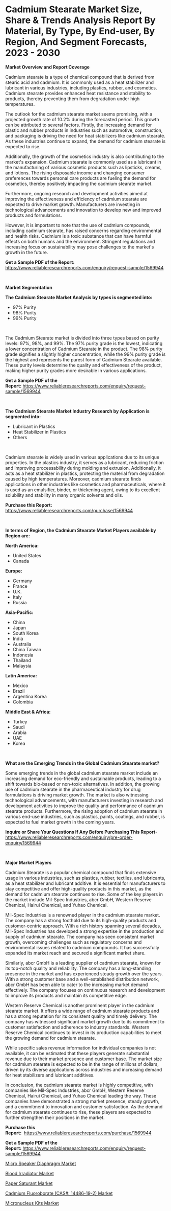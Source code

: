 <p><h1>Cadmium Stearate Market Size, Share & Trends Analysis Report By Material, By Type, By End-user, By Region, And Segment Forecasts, 2023 - 2030</h1></p><p><strong>Market Overview and Report Coverage</strong></p>
<p><p>Cadmium stearate is a type of chemical compound that is derived from stearic acid and cadmium. It is commonly used as a heat stabilizer and lubricant in various industries, including plastics, rubber, and cosmetics. Cadmium stearate provides enhanced heat resistance and stability to products, thereby preventing them from degradation under high temperatures.</p><p>The outlook for the cadmium stearate market seems promising, with a projected growth rate of 10.2% during the forecasted period. This growth can be attributed to several factors. Firstly, the increasing demand for plastic and rubber products in industries such as automotive, construction, and packaging is driving the need for heat stabilizers like cadmium stearate. As these industries continue to expand, the demand for cadmium stearate is expected to rise.</p><p>Additionally, the growth of the cosmetics industry is also contributing to the market's expansion. Cadmium stearate is commonly used as a lubricant in the manufacturing of various cosmetic products such as lipsticks, creams, and lotions. The rising disposable income and changing consumer preferences towards personal care products are fueling the demand for cosmetics, thereby positively impacting the cadmium stearate market.</p><p>Furthermore, ongoing research and development activities aimed at improving the effectiveness and efficiency of cadmium stearate are expected to drive market growth. Manufacturers are investing in technological advancements and innovation to develop new and improved products and formulations.</p><p>However, it is important to note that the use of cadmium compounds, including cadmium stearate, has raised concerns regarding environmental and health risks. Cadmium is a toxic substance that can have harmful effects on both humans and the environment. Stringent regulations and increasing focus on sustainability may pose challenges to the market's growth in the future.</p></p>
<p><strong>Get a Sample PDF of the Report:</strong> <a href="https://www.reliableresearchreports.com/enquiry/request-sample/1569944">https://www.reliableresearchreports.com/enquiry/request-sample/1569944</a></p>
<p>&nbsp;</p>
<p><strong>Market Segmentation</strong></p>
<p><strong>The Cadmium Stearate Market Analysis by types is segmented into:</strong></p>
<p><ul><li>97% Purity</li><li>98% Purity</li><li>99% Purity</li></ul></p>
<p>&nbsp;</p>
<p><p>The Cadmium Stearate market is divided into three types based on purity levels: 97%, 98%, and 99%. The 97% purity grade is the lowest, indicating a lower concentration of Cadmium Stearate in the product. The 98% purity grade signifies a slightly higher concentration, while the 99% purity grade is the highest and represents the purest form of Cadmium Stearate available. These purity levels determine the quality and effectiveness of the product, making higher purity grades more desirable in various applications.</p></p>
<p><strong>Get a Sample PDF of the Report:</strong>&nbsp;<a href="https://www.reliableresearchreports.com/enquiry/request-sample/1569944">https://www.reliableresearchreports.com/enquiry/request-sample/1569944</a></p>
<p>&nbsp;</p>
<p><strong>The Cadmium Stearate Market Industry Research by Application is segmented into:</strong></p>
<p><ul><li>Lubricant in Plastics</li><li>Heat Stabilizer in Plastics</li><li>Others</li></ul></p>
<p>&nbsp;</p>
<p><p>Cadmium stearate is widely used in various applications due to its unique properties. In the plastics industry, it serves as a lubricant, reducing friction and improving processability during molding and extrusion. Additionally, it acts as a heat stabilizer in plastics, protecting the material from degradation caused by high temperatures. Moreover, cadmium stearate finds applications in other industries like cosmetics and pharmaceuticals, where it is used as an emulsifier, binder, or thickening agent, owing to its excellent solubility and stability in many organic solvents and oils.</p></p>
<p><strong>Purchase this Report:</strong>&nbsp; <a href="https://www.reliableresearchreports.com/purchase/1569944">https://www.reliableresearchreports.com/purchase/1569944</a></p>
<p>&nbsp;</p>
<p><strong>In terms of Region, the Cadmium Stearate Market Players available by Region are:</strong></p>
<p>
    <p> <strong> North America: </strong>
        <ul>
            <li>United States</li>
            <li>Canada</li>
        </ul>
        </p> 
    <p> <strong> Europe: </strong>
        <ul>
            <li>Germany</li>
            <li>France</li>
            <li>U.K.</li>
            <li>Italy</li>
            <li>Russia</li>
        </ul>
        </p> 
    <p> <strong> Asia-Pacific: </strong>
        <ul>
            <li>China</li>
            <li>Japan</li>
            <li>South Korea</li>
            <li>India</li>
            <li>Australia</li>
            <li>China Taiwan</li>
            <li>Indonesia</li>
            <li>Thailand</li>
            <li>Malaysia</li>
        </ul>
        </p> 
    <p> <strong> Latin America: </strong>
        <ul>
            <li>Mexico</li>
            <li>Brazil</li>
            <li>Argentina Korea</li>
            <li>Colombia</li>
        </ul>
        </p> 
    <p> <strong> Middle East & Africa: </strong>
        <ul>
            <li>Turkey</li>
            <li>Saudi</li>
            <li>Arabia</li>
            <li>UAE</li>
            <li>Korea</li>
        </ul>
    </p>
    </p>
<p>&nbsp;</p>
<p><strong>What are the Emerging Trends in the Global Cadmium Stearate market?</strong></p>
<p><p>Some emerging trends in the global cadmium stearate market include an increasing demand for eco-friendly and sustainable products, leading to a shift towards bio-based or non-toxic alternatives. In addition, the growing use of cadmium stearate in the pharmaceutical industry for drug formulations is driving market growth. The market is also witnessing technological advancements, with manufacturers investing in research and development activities to improve the quality and performance of cadmium stearate products. Furthermore, the rising adoption of cadmium stearate in various end-use industries, such as plastics, paints, coatings, and rubber, is expected to fuel market growth in the coming years.</p></p>
<p><strong>Inquire or Share Your Questions If Any Before Purchasing This Report</strong>- <a href="https://www.reliableresearchreports.com/enquiry/pre-order-enquiry/1569944">https://www.reliableresearchreports.com/enquiry/pre-order-enquiry/1569944</a></p>
<p>&nbsp;</p>
<p><strong>Major Market Players</strong></p>
<p><p>Cadmium Stearate is a popular chemical compound that finds extensive usage in various industries, such as plastics, rubber, textiles, and lubricants, as a heat stabilizer and lubricant additive. It is essential for manufacturers to stay competitive and offer high-quality products in this market, as the demand for cadmium stearate continues to rise. Some of the key players in the market include Mil-Spec Industries, abcr GmbH, Western Reserve Chemical, Hairui Chemical, and Yuhao Chemical.</p><p>Mil-Spec Industries is a renowned player in the cadmium stearate market. The company has a strong foothold due to its high-quality products and customer-centric approach. With a rich history spanning several decades, Mil-Spec Industries has developed a strong expertise in the production and supply of cadmium stearate. The company has seen consistent market growth, overcoming challenges such as regulatory concerns and environmental issues related to cadmium compounds. It has successfully expanded its market reach and secured a significant market share.</p><p>Similarly, abcr GmbH is a leading supplier of cadmium stearate, known for its top-notch quality and reliability. The company has a long-standing presence in the market and has experienced steady growth over the years. With a strong customer base and a well-established distribution network, abcr GmbH has been able to cater to the increasing market demand effectively. The company focuses on continuous research and development to improve its products and maintain its competitive edge.</p><p>Western Reserve Chemical is another prominent player in the cadmium stearate market. It offers a wide range of cadmium stearate products and has a strong reputation for its consistent quality and timely delivery. The company has witnessed significant market growth due to its commitment to customer satisfaction and adherence to industry standards. Western Reserve Chemical continues to invest in its production capabilities to meet the growing demand for cadmium stearate.</p><p>While specific sales revenue information for individual companies is not available, it can be estimated that these players generate substantial revenue due to their market presence and customer base. The market size for cadmium stearate is expected to be in the range of millions of dollars, driven by its diverse applications across industries and increasing demand for heat stabilizers and lubricant additives.</p><p>In conclusion, the cadmium stearate market is highly competitive, with companies like Mil-Spec Industries, abcr GmbH, Western Reserve Chemical, Hairui Chemical, and Yuhao Chemical leading the way. These companies have demonstrated a strong market presence, steady growth, and a commitment to innovation and customer satisfaction. As the demand for cadmium stearate continues to rise, these players are expected to further strengthen their positions in the market.</p></p>
<p><strong>Purchase this Report:</strong>&nbsp;&nbsp;<a href="https://www.reliableresearchreports.com/purchase/1569944">https://www.reliableresearchreports.com/purchase/1569944</a></p>
<p></p>
<p><strong>Get a Sample PDF of the Report:</strong>&nbsp;<a href="https://www.reliableresearchreports.com/enquiry/request-sample/1569944">https://www.reliableresearchreports.com/enquiry/request-sample/1569944</a></p>
<p><p><a href="https://www.linkedin.com/pulse/micro-speaker-diaphragm-market-size-2023-2030-global/">Micro Speaker Diaphragm Market</a></p><p><a href="https://www.linkedin.com/pulse/blood-irradiator-market-research-report-provides-thorough/">Blood Irradiator Market</a></p><p><a href="https://medium.com/@elianehilll2023/paper-saturant-market-analysis-its-cagr-market-segmentation-and-global-industry-overview-24853baf2a27">Paper Saturant Market</a></p><p><a href="https://www.linkedin.com/pulse/cadmium-fluoroborate-cas-14486-19-2-market-size-share/">Cadmium Fluoroborate (CAS#: 14486-19-2) Market</a></p><p><a href="https://medium.com/@anibalstamm1912/micronucleus-kits-market-comprehensive-assessment-by-type-application-and-geography-b1f1f14e2f52">Micronucleus Kits Market</a></p></p>